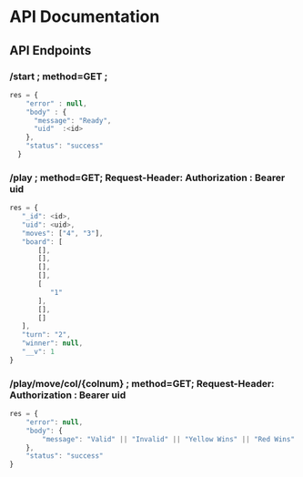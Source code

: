 # API Documentation

## API Endpoints

### /start ; method=GET ; 
```javascript
res = {
    "error" : null,
    "body" : {
      "message": "Ready",
      "uid"  :<id>
    },
    "status": "success"
  }
  ```
 
 ### /play ; method=GET; Request-Header: Authorization : Bearer uid  
 ```javascript
 res = {
    "_id": <id>,
    "uid": <uid>,
    "moves": ["4", "3"],
    "board": [
        [],
        [],
        [],
        [],
        [
           "1"
        ],
        [],
        []
    ],
    "turn": "2",
    "winner": null,
    "__v": 1
}
```

### /play/move/col/{colnum} ; method=GET; Request-Header: Authorization : Bearer uid  
```javascript
res = {
    "error": null,
    "body": {
        "message": "Valid" || "Invalid" || "Yellow Wins" || "Red Wins"
    },
    "status": "success"
}
```
 
 
